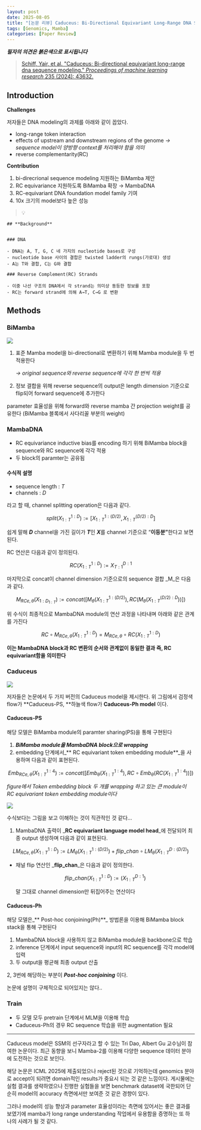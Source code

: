 ```yaml
---
layout: post
date: 2025-08-05
title: "[논문 리뷰] Caduceus: Bi-Directional Equivariant Long-Range DNA Sequence Modeling"
tags: [Genomics, Mamba]
categories: [Paper Review]
---
```


<span class="notion-red">_**필자의 의견은 붉은색으로 표시됩니다**_</span>


> [Schiff, Yair, et al. "Caduceus: Bi-directional equivariant long-range dna sequence modeling." ](https://pmc.ncbi.nlm.nih.gov/articles/PMC12189541/)[_Proceedings of machine learning research_](https://pmc.ncbi.nlm.nih.gov/articles/PMC12189541/)[ 235 (2024): 43632.](https://pmc.ncbi.nlm.nih.gov/articles/PMC12189541/)



## Introduction


**Challenges**


저자들은 DNA modeling의 과제를 아래와 같이 꼽았다.

- long-range token interaction
- effects of upstream and downstream regions of the genome 
_→ sequence model이 양방향 context를 처리해야 함을 의미_
- reverse complementarity(RC)

**Contribution**

1. bi-direcrional sequence modeling 지원하는 BiMamba 제안
1. RC equivariance 지원하도록 BiMamba 확장 → MambaDNA
1. RC-equivariant DNA foundation model family 기여
1. 10x 크기의 model보다 높은 성능

> 💡 


	## **Background**


	### DNA

	- DNA는 A, T, G, C 네 가지의 nucleotide bases로 구성
	- nucleotide base 사이의 결합은 twisted ladder의 rungs(가로대) 생성
	- A는 T와 결합, C는 G와 결합

	### Reverse Complement(RC) Strands

	- 이중 나선 구조의 DNA에서 각 strand는 의미상 동등한 정보를 포함
	- RC는 forward strand에 의해 A→T, C→G 로 변환


## Methods



### BiMamba


![](https://prod-files-secure.s3.us-west-2.amazonaws.com/542b861c-36a8-4051-84e5-8804b6728dba/2c247d59-7815-4980-99f0-8f0d21f445a7/image.png?X-Amz-Algorithm=AWS4-HMAC-SHA256&X-Amz-Content-Sha256=UNSIGNED-PAYLOAD&X-Amz-Credential=ASIAZI2LB466UI3PBYHE%2F20250914%2Fus-west-2%2Fs3%2Faws4_request&X-Amz-Date=20250914T200106Z&X-Amz-Expires=3600&X-Amz-Security-Token=IQoJb3JpZ2luX2VjEOv%2F%2F%2F%2F%2F%2F%2F%2F%2F%2FwEaCXVzLXdlc3QtMiJHMEUCIDWiozAnfgzi5ghqtS5tTBQU4WBLiRodDvjTOfifHEx5AiEAprZ7s3sdZ%2FgCpiBPk%2F0YcJEPNW6GOVEN%2FjvlM33ytjoq%2FwMIZBAAGgw2Mzc0MjMxODM4MDUiDLZ3mgWn2BMCT%2FC0syrcAyYNsdxk44RITTxsuyAgRBRaovBEjuXCBzB636nS8u2GbLFu%2B8bQrWTNSjJwRttfbS53reIzRbapR8e56a1rJorbUl4Fu0Be8VmNoPWirxwv%2F6QNF5UN4j96cDccffVf4Evlb67DR7aTO4fOP7gB4dsE%2BfC%2F2YdP%2F1NqijjKsVLMhlZmATF6Jx2aNlCBLFUYc4XALZ1IArHmMoI7Fpr%2BFnkMZOtD8Zr7Acn9K1t18ktoU8N0jn0slph8rPqpfD6eYK8vbytku%2BfnmblIZB8vGiEwVkhCHIZEfaQD%2BMxjm6DjDGJqyslOw4G1tZhMdrZkdDjpybzZXcU4ZWvxsJv9LuECmpeGs4yD1qUzI8tYBMyponV1oBVk4TsZDSydWgE5bPang%2BTj8CEF5v1puLzjoXjQIMS%2Bx%2Bpc%2FN6T1lWXC%2B4dy3ZUbiGsdlyTKdxG%2F4zQIs7nAMrdgoKNvOGQbQMayqLmLp40Mnax0VC%2BngzI182jafiBZgzLUChXrvRaFF3D3gI3loe4JsmxmAwLZn17i9KfeQNjhdOoQBCQK54fIBBOEf%2FlmXW8jAaN1bFRJcp1Sd%2BfKtcg8On2t4kuaFkF2Pi%2BRDOcD4l8GBHmEFa7o8%2B2NbFzwTwZzRUGCLKaMJijnMYGOqUBJ%2B2av%2BqqbBVjCxmbeDR6wwFeOq7AMElWFTc9FNApA3EU469MzcjRybpKU61VV%2FxoQZrBHb0wLEgpPmjn%2BVfWYn0C0RVVp29%2B4uuEy8rUlTsjdF6ZCfT5Z5V7AaHMDpzQ%2BXRcmHPqPQhV%2Bgyfjw%2B1BqELDVSzFh804HkArCr6So7oUrTM7za84JfyAuqWN89dds%2Bb8n6TQOTrMabonUkitr502N8y&X-Amz-Signature=cfec10ed9e4d19cce7ada29ac410cd9b77899efcbd27ee7ee3812f3d27dc1379&X-Amz-SignedHeaders=host&x-amz-checksum-mode=ENABLED&x-id=GetObject)

1. 표준 Mamba model을 bi-directional로 변환하기 위해 Mamba module을 두 번 적용한다

	_→ original sequence와 reverse sequence에 각각 한 번씩 적용_

1. 정보 결합을 위해 reverse sequence의 output은 length dimension 기준으로 flip되어 forward sequence에 추가한다

parameter 효율성을 위해 forward와 reverse mamba 간 projection weight를 공유한다 (BiMamba 블록에서 사다리꼴 부분의 weight)



### MambaDNA

- RC equivariance inductive bias를 encoding 하기 위해 BiMamba block을 sequence와 RC sequence에 각각 적용
- 두 block의 paramter는 공유됨


#### 수식적 설명

- sequence length : _T_
- channels : _D_

라고 할 때,  channel splitting operation은 다음과 같다.


$$
split(X^{1:D}_{1:T}):=[X^{1:(D/2)}_{1:T},X^{(D/2):D}_{1:T}]
$$


<span class="notion-red">쉽게 말해 </span><span class="notion-red">_**D**_</span><span class="notion-red"> channel을 가진 길이가 </span><span class="notion-red">_**T**_</span><span class="notion-red">인 </span><span class="notion-red">_**X**_</span><span class="notion-red">를 channel 기준으로 “</span><span class="notion-red">**이등분”**</span><span class="notion-red">한다고 보면 된다.</span>


RC 연산은 다음과 같이 정의된다.


$$
RC(X^{1:D}_{1:T}):=X^{D:1}_{T:1}
$$


마지막으로 concat이 channel dimension 기준으로의 sequence 결합 _M_은 다음과 같다.


$$
M_{RCe,\theta}(X_{1:D_{1:T}}):=concat([M_{\theta}(X^{1:(D/2)}_{1:T}),RC(M_{\theta}(X^{(D/2):D}_{1:T}))])
$$


위 수식이 최종적으로 MambaDNA module의 연산 과정을 나타내며 아래와 같은 관계를 가진다


$$
RC\circ M_{RCe,\theta}(X^{1:D}_{1:T}) = M_{RCe,\theta} \circ RC(X^{1:D}_{1:T})
$$


**이는 MambaDNA block과 RC 변환의 순서와 관계없이 동일한 결과 즉, RC equivariant함을 의미한다**



### Caduceus


![](https://prod-files-secure.s3.us-west-2.amazonaws.com/542b861c-36a8-4051-84e5-8804b6728dba/f94a60d7-8145-473b-aef9-7c68d3ec604a/image.png?X-Amz-Algorithm=AWS4-HMAC-SHA256&X-Amz-Content-Sha256=UNSIGNED-PAYLOAD&X-Amz-Credential=ASIAZI2LB466UI3PBYHE%2F20250914%2Fus-west-2%2Fs3%2Faws4_request&X-Amz-Date=20250914T200106Z&X-Amz-Expires=3600&X-Amz-Security-Token=IQoJb3JpZ2luX2VjEOv%2F%2F%2F%2F%2F%2F%2F%2F%2F%2FwEaCXVzLXdlc3QtMiJHMEUCIDWiozAnfgzi5ghqtS5tTBQU4WBLiRodDvjTOfifHEx5AiEAprZ7s3sdZ%2FgCpiBPk%2F0YcJEPNW6GOVEN%2FjvlM33ytjoq%2FwMIZBAAGgw2Mzc0MjMxODM4MDUiDLZ3mgWn2BMCT%2FC0syrcAyYNsdxk44RITTxsuyAgRBRaovBEjuXCBzB636nS8u2GbLFu%2B8bQrWTNSjJwRttfbS53reIzRbapR8e56a1rJorbUl4Fu0Be8VmNoPWirxwv%2F6QNF5UN4j96cDccffVf4Evlb67DR7aTO4fOP7gB4dsE%2BfC%2F2YdP%2F1NqijjKsVLMhlZmATF6Jx2aNlCBLFUYc4XALZ1IArHmMoI7Fpr%2BFnkMZOtD8Zr7Acn9K1t18ktoU8N0jn0slph8rPqpfD6eYK8vbytku%2BfnmblIZB8vGiEwVkhCHIZEfaQD%2BMxjm6DjDGJqyslOw4G1tZhMdrZkdDjpybzZXcU4ZWvxsJv9LuECmpeGs4yD1qUzI8tYBMyponV1oBVk4TsZDSydWgE5bPang%2BTj8CEF5v1puLzjoXjQIMS%2Bx%2Bpc%2FN6T1lWXC%2B4dy3ZUbiGsdlyTKdxG%2F4zQIs7nAMrdgoKNvOGQbQMayqLmLp40Mnax0VC%2BngzI182jafiBZgzLUChXrvRaFF3D3gI3loe4JsmxmAwLZn17i9KfeQNjhdOoQBCQK54fIBBOEf%2FlmXW8jAaN1bFRJcp1Sd%2BfKtcg8On2t4kuaFkF2Pi%2BRDOcD4l8GBHmEFa7o8%2B2NbFzwTwZzRUGCLKaMJijnMYGOqUBJ%2B2av%2BqqbBVjCxmbeDR6wwFeOq7AMElWFTc9FNApA3EU469MzcjRybpKU61VV%2FxoQZrBHb0wLEgpPmjn%2BVfWYn0C0RVVp29%2B4uuEy8rUlTsjdF6ZCfT5Z5V7AaHMDpzQ%2BXRcmHPqPQhV%2Bgyfjw%2B1BqELDVSzFh804HkArCr6So7oUrTM7za84JfyAuqWN89dds%2Bb8n6TQOTrMabonUkitr502N8y&X-Amz-Signature=203b5e54c8e1b9deadc9336991f9f5b33dd3f05f3903e14f2875f5b7e1c649f7&X-Amz-SignedHeaders=host&x-amz-checksum-mode=ENABLED&x-id=GetObject)


저자들은 논문에서 두 가지 버전의 Caduceus model을 제시한다. 위 그림에서 검정색 flow가 **Caduceus-PS, **하늘색 flow가 **Caduceus-Ph model** 이다.



#### Caduceus-PS


해당 모델은 BiMamba module의 paramter sharing(PS)을 통해 구현된다

1. _**BiMamba module을 MambaDNA block으로 wrapping**_
1. embedding 단계에서_** RC equivariant token embedding module**_을 사용하며 다음과 같이 표현된다.

$$
Emb_{RCe,\theta}(X^{1:4}_{1:T}):=concat([Emb_{\theta}(X^{1:4}_{1:T}),RC \circ Emb_{\theta}(RC(X^{1:4}_{1:T}))])
$$


_figure에서 Token embedding block 두 개를 wrapping 하고 있는 큰 module이 RC equivariant token embedding module이다_


![](https://prod-files-secure.s3.us-west-2.amazonaws.com/542b861c-36a8-4051-84e5-8804b6728dba/b175e4da-71eb-4e91-8c23-a06dabe673c9/image.png?X-Amz-Algorithm=AWS4-HMAC-SHA256&X-Amz-Content-Sha256=UNSIGNED-PAYLOAD&X-Amz-Credential=ASIAZI2LB466UI3PBYHE%2F20250914%2Fus-west-2%2Fs3%2Faws4_request&X-Amz-Date=20250914T200107Z&X-Amz-Expires=3600&X-Amz-Security-Token=IQoJb3JpZ2luX2VjEOv%2F%2F%2F%2F%2F%2F%2F%2F%2F%2FwEaCXVzLXdlc3QtMiJHMEUCIDWiozAnfgzi5ghqtS5tTBQU4WBLiRodDvjTOfifHEx5AiEAprZ7s3sdZ%2FgCpiBPk%2F0YcJEPNW6GOVEN%2FjvlM33ytjoq%2FwMIZBAAGgw2Mzc0MjMxODM4MDUiDLZ3mgWn2BMCT%2FC0syrcAyYNsdxk44RITTxsuyAgRBRaovBEjuXCBzB636nS8u2GbLFu%2B8bQrWTNSjJwRttfbS53reIzRbapR8e56a1rJorbUl4Fu0Be8VmNoPWirxwv%2F6QNF5UN4j96cDccffVf4Evlb67DR7aTO4fOP7gB4dsE%2BfC%2F2YdP%2F1NqijjKsVLMhlZmATF6Jx2aNlCBLFUYc4XALZ1IArHmMoI7Fpr%2BFnkMZOtD8Zr7Acn9K1t18ktoU8N0jn0slph8rPqpfD6eYK8vbytku%2BfnmblIZB8vGiEwVkhCHIZEfaQD%2BMxjm6DjDGJqyslOw4G1tZhMdrZkdDjpybzZXcU4ZWvxsJv9LuECmpeGs4yD1qUzI8tYBMyponV1oBVk4TsZDSydWgE5bPang%2BTj8CEF5v1puLzjoXjQIMS%2Bx%2Bpc%2FN6T1lWXC%2B4dy3ZUbiGsdlyTKdxG%2F4zQIs7nAMrdgoKNvOGQbQMayqLmLp40Mnax0VC%2BngzI182jafiBZgzLUChXrvRaFF3D3gI3loe4JsmxmAwLZn17i9KfeQNjhdOoQBCQK54fIBBOEf%2FlmXW8jAaN1bFRJcp1Sd%2BfKtcg8On2t4kuaFkF2Pi%2BRDOcD4l8GBHmEFa7o8%2B2NbFzwTwZzRUGCLKaMJijnMYGOqUBJ%2B2av%2BqqbBVjCxmbeDR6wwFeOq7AMElWFTc9FNApA3EU469MzcjRybpKU61VV%2FxoQZrBHb0wLEgpPmjn%2BVfWYn0C0RVVp29%2B4uuEy8rUlTsjdF6ZCfT5Z5V7AaHMDpzQ%2BXRcmHPqPQhV%2Bgyfjw%2B1BqELDVSzFh804HkArCr6So7oUrTM7za84JfyAuqWN89dds%2Bb8n6TQOTrMabonUkitr502N8y&X-Amz-Signature=c9e495eab0ab5ad3414359fe91fbb25b59ba0ad5bf1202e1f61985adb2438695&X-Amz-SignedHeaders=host&x-amz-checksum-mode=ENABLED&x-id=GetObject)


<span class="notion-red">수식보다는 그림을 보고 이해하는 것이 직관적인 것 같다…</span>

1. MambaDNA 출력이 _**RC equivariant language model head**_에 전달되어 최종 output 생성하며 다음과 같이 표현된다.

$$
LM_{RCe,\theta}(X^{1:D}_{1:T}):= LM_{\theta}(X^{1:(D/2)}_{1:T})+flip\_chan\circ LM_{\theta}(X^{D:(D/2)}_{1:T})
$$

- 채널 flip 연산인 _**flip\_chan**_은 다음과 같이 정의한다.

	$$
	flip\_chan(X^{1:D}_{1:T}):=(X^{D:1}_{1:T})
	$$


	말 그대로 channel dimension만 뒤집어주는 연산이다



#### Caduceus-Ph


해당 모델은_** Post-hoc conjoining(Ph)**_ 방법론을 이용해 BiMamba block stack을 통해 구현된다

1. MambaDNA block을 사용하지 않고 BiMamba module을 backbone으로 학습
1. inference 단계에서 input sequence와 input의 RC sequence를 각각 model에 입력
1. 두 output을 평균해 최종 output 산출

2, 3번에 해당하는 부분이 _**Post-hoc conjoining**_ 이다.


<span class="notion-red">논문에 설명이 구체적으로 되어있지는 않다..</span>



### Train

- 두 모델 모두 pretrain 단계에서 MLM을 이용해 학습
- Caduceus-Ph의 경우 RC sequence 학습을 위한 augmentation 필요

---


<span class="notion-red">Caduceus model은 SSM의 선구자라고 할 수 있는 Tri Dao, Albert Gu 교수님이 참여한 논문이다. 최근 동향을 보니 Mamba-2를 이용해 다양한 sequence 데이터 분야에 도전하는 것으로 보인다.</span>


<span class="notion-red">해당 논문은 ICML 2025에 제출되었으나 reject된 것으로 기억하는데 genomics 분야로 accept이 되려면 domain적인 results가 중요시 되는 것 같은 느낌이다. 게시물에는 실험 결과를 생략하였으나 진행한 실험들을 보면 benchmark dataset에 국한되어 단순히 model의 accuracy 측면에서만 보여준 것 같은 경향이 있다.</span>


<span class="notion-red">그러나 model의 성능 향상과 parameter 효율성이라는 측면에 있어서는 좋은 결과를 보였기에 mamba가 long range understanding 작업에서 유용함을 증명하는 또 하나의 사례가 될 것 같다.</span>

